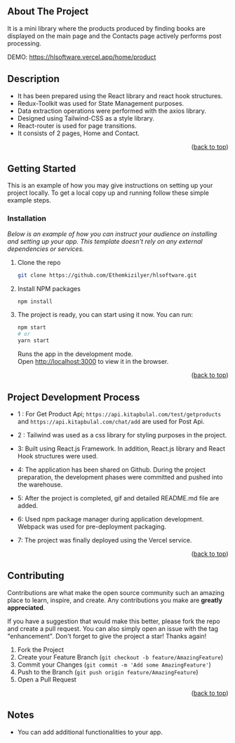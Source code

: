 ## About The Project
It is a mini library where the products produced by finding books are displayed on the main page and the Contacts page actively performs post processing.

DEMO: https://hlsoftware.vercel.app/home/product


<!-- DESCRİPTİON -->
## Description
- It has been prepared using the React library and react hook structures.
- Redux-Toolkit was used for State Management purposes.
- Data extraction operations were performed with the axios library.
- Designed using Tailwind-CSS as a style library.
- React-router is used for page transitions.
- It consists of 2 pages, Home and Contact.

<p align="right">(<a href="#top">back to top</a>)</p>

<!-- GETTING STARTED -->
## Getting Started

This is an example of how you may give instructions on setting up your project locally.
To get a local copy up and running follow these simple example steps.

### Installation

_Below is an example of how you can instruct your audience on installing and setting up your app. This template doesn't rely on any external dependencies or services._

1. Clone the repo
   ```sh
   git clone https://github.com/Ethemkizilyer/hlsoftware.git
   ```
2. Install NPM packages
   ```sh
   npm install
   ```
3. The project is ready, you can start using it now.
    You can run:

    ```bash
    npm start
    # or
    yarn start
    ```
    Runs the app in the development mode.\
    Open [http://localhost:3000](http://localhost:3000) to view it in the browser.

<p align="right">(<a href="#top">back to top</a>)</p>


<!-- DEVELOPMENT PROCESS -->
## Project Development Process

- 1 : For Get Product Api; `https://api.kitapbulal.com/test/getproducts` and `https://api.kitapbulal.com/chat/add` are used for Post Api.

- 2 : Tailwind was used as a css library for styling purposes in the project.

- 3: Built using React.js Framework. In addition, React.js library and React Hook structures were used.

- 4: The application has been shared on Github. During the project preparation, the development phases were committed and pushed into the warehouse.

- 5: After the project is completed, gif and detailed README.md file are added.

- 6: Used npm package manager during application development. Webpack was used for pre-deployment packaging.

- 7: The project was finally deployed using the Vercel service.

<p align="right">(<a href="#top">back to top</a>)</p>

<!-- CONTRIBUTING -->
## Contributing

Contributions are what make the open source community such an amazing place to learn, inspire, and create. Any contributions you make are **greatly appreciated**.

If you have a suggestion that would make this better, please fork the repo and create a pull request. You can also simply open an issue with the tag "enhancement".
Don't forget to give the project a star! Thanks again!

1. Fork the Project
2. Create your Feature Branch (`git checkout -b feature/AmazingFeature`)
3. Commit your Changes (`git commit -m 'Add some AmazingFeature'`)
4. Push to the Branch (`git push origin feature/AmazingFeature`)
5. Open a Pull Request

<p align="right">(<a href="#top">back to top</a>)</p>

<!-- NOTES -->
## Notes

- You can add additional functionalities to your app.

